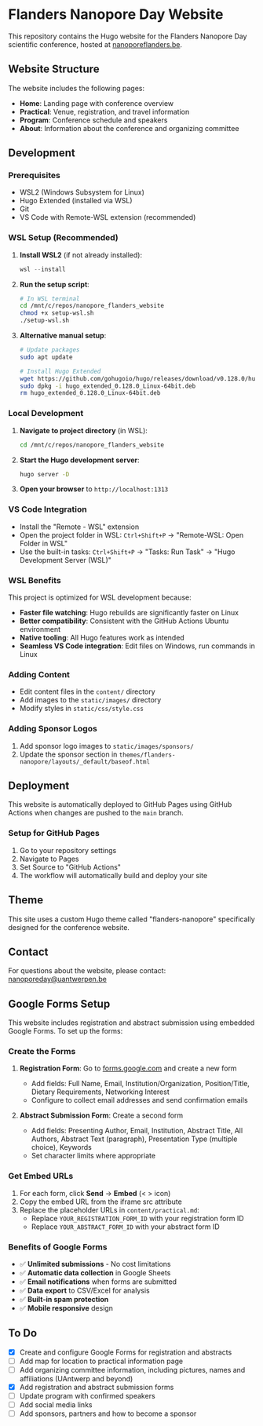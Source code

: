 # Flanders Nanopore Day Website

This repository contains the Hugo website for the Flanders Nanopore Day scientific conference, hosted at [nanoporeflanders.be](https://nanoporeflanders.be).

## Website Structure

The website includes the following pages:

- **Home**: Landing page with conference overview
- **Practical**: Venue, registration, and travel information
- **Program**: Conference schedule and speakers
- **About**: Information about the conference and organizing committee

## Development

### Prerequisites

- WSL2 (Windows Subsystem for Linux)
- Hugo Extended (installed via WSL)
- Git
- VS Code with Remote-WSL extension (recommended)

### WSL Setup (Recommended)

1. **Install WSL2** (if not already installed):

   ```powershell
   wsl --install
   ```

2. **Run the setup script**:

   ```bash
   # In WSL terminal
   cd /mnt/c/repos/nanopore_flanders_website
   chmod +x setup-wsl.sh
   ./setup-wsl.sh
   ```

3. **Alternative manual setup**:

   ```bash
   # Update packages
   sudo apt update
   
   # Install Hugo Extended
   wget https://github.com/gohugoio/hugo/releases/download/v0.128.0/hugo_extended_0.128.0_Linux-64bit.deb
   sudo dpkg -i hugo_extended_0.128.0_Linux-64bit.deb
   rm hugo_extended_0.128.0_Linux-64bit.deb
   ```

### Local Development

1. **Navigate to project directory** (in WSL):

   ```bash
   cd /mnt/c/repos/nanopore_flanders_website
   ```

2. **Start the Hugo development server**:

   ```bash
   hugo server -D
   ```

3. **Open your browser** to `http://localhost:1313`

### VS Code Integration

- Install the "Remote - WSL" extension
- Open the project folder in WSL: `Ctrl+Shift+P` → "Remote-WSL: Open Folder in WSL"
- Use the built-in tasks: `Ctrl+Shift+P` → "Tasks: Run Task" → "Hugo Development Server (WSL)"

### WSL Benefits

This project is optimized for WSL development because:

- **Faster file watching**: Hugo rebuilds are significantly faster on Linux
- **Better compatibility**: Consistent with the GitHub Actions Ubuntu environment
- **Native tooling**: All Hugo features work as intended
- **Seamless VS Code integration**: Edit files on Windows, run commands in Linux

### Adding Content

- Edit content files in the `content/` directory
- Add images to the `static/images/` directory
- Modify styles in `static/css/style.css`

### Adding Sponsor Logos

1. Add sponsor logo images to `static/images/sponsors/`
2. Update the sponsor section in `themes/flanders-nanopore/layouts/_default/baseof.html`

## Deployment

This website is automatically deployed to GitHub Pages using GitHub Actions when changes are pushed to the `main` branch.

### Setup for GitHub Pages

1. Go to your repository settings
2. Navigate to Pages
3. Set Source to "GitHub Actions"
4. The workflow will automatically build and deploy your site

## Theme

This site uses a custom Hugo theme called "flanders-nanopore" specifically designed for the conference website.

## Contact

For questions about the website, please contact: [nanoporeday@uantwerpen.be](mailto:nanoporeday@uantwerpen.be)

## Google Forms Setup

This website includes registration and abstract submission using embedded Google Forms. To set up the forms:

### Create the Forms

1. **Registration Form**: Go to [forms.google.com](https://forms.google.com) and create a new form
   - Add fields: Full Name, Email, Institution/Organization, Position/Title, Dietary Requirements, Networking Interest
   - Configure to collect email addresses and send confirmation emails

2. **Abstract Submission Form**: Create a second form  
   - Add fields: Presenting Author, Email, Institution, Abstract Title, All Authors, Abstract Text (paragraph), Presentation Type (multiple choice), Keywords
   - Set character limits where appropriate

### Get Embed URLs

1. For each form, click **Send** → **Embed** (< > icon)
2. Copy the embed URL from the iframe src attribute
3. Replace the placeholder URLs in `content/practical.md`:
   - Replace `YOUR_REGISTRATION_FORM_ID` with your registration form ID
   - Replace `YOUR_ABSTRACT_FORM_ID` with your abstract form ID

### Benefits of Google Forms

- ✅ **Unlimited submissions** - No cost limitations
- ✅ **Automatic data collection** in Google Sheets
- ✅ **Email notifications** when forms are submitted
- ✅ **Data export** to CSV/Excel for analysis
- ✅ **Built-in spam protection**
- ✅ **Mobile responsive** design

## To Do

- [x] Create and configure Google Forms for registration and abstracts
- [ ] Add map for location to practical information page
- [ ] Add organizing committee information, including pictures, names and affiliations (UAntwerp and beyond)
- [x] Add registration and abstract submission forms
- [ ] Update program with confirmed speakers
- [ ] Add social media links
- [ ] Add sponsors, partners and how to become a sponsor